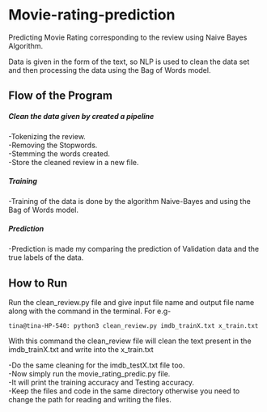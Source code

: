 # Movie-rating-prediction

Predicting Movie Rating corresponding to the review using Naive Bayes Algorithm.

   Data is given in the form of the text, so NLP is used to clean the data set and then processing the data using the Bag of Words model.

## Flow of the Program

   ##### Clean the data given by created a pipeline                               
   -Tokenizing the review.                                                
   -Removing the Stopwords.                                                     
   -Stemming the words created.                                           
   -Store the cleaned review in a new file.                                                  

   ##### Training                                                    
   -Training of the data is done by the algorithm Naive-Bayes and using the Bag of Words model.

   ##### Prediction                                                 
   -Prediction is made my comparing the prediction of Validation data and the true labels of the data.
    
## How to Run

Run the clean_review.py file and give input file name and output file name along with the command in the terminal. For e.g-

    tina@tina-HP-540: python3 clean_review.py imdb_trainX.txt x_train.txt
  
With this command the clean_review file will clean the text present in the imdb_trainX.txt and write into the x_train.txt

   -Do the same cleaning for the imdb_testX.txt file too.                          
   -Now simply run the movie_rating_predic.py file.                                              
   -It will print the training accuracy and Testing accuracy.                                           
   -Keep the files and code in the same directory otherwise you need to change the path for reading and writing the files.



